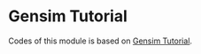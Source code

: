 # Gensim Tutorial

Codes of this module is based on [Gensim Tutorial](https://radimrehurek.com/gensim/tutorial.html).
